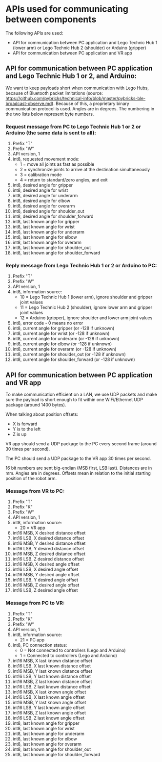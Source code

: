 # APIs used for communicating between components

The following APIs are used:
- API for communication between PC application and Lego Technic Hub 1 (lower arm) or Lego Technic 
  Hub 2 (shoulder) or Arduino (gripper)
- API for communication between PC application and VR app


## API for communication between PC application and Lego Technic Hub 1 or 2, and Arduino:

We want to keep payloads short when communication with Lego Hubs, because of Bluetooth packet limitations (source:
https://github.com/pybricks/technical-info/blob/master/pybricks-ble-broadcast-observe.md). Because of this, a
proprietary binary communication protocol is used. Angles are in degrees. 
The numbering in the two lists below represent byte numbers.


### Request message from PC to Lego Technic Hub 1 or 2 or Arduino (the same data is sent to all):

1.  Prefix "T"
2.  Prefix "W"
3.  API version, 1
4.  int8, requested movement mode:  
    - 1 = move all joints as fast as possible  
    - 2 = synchronize joints to arrive at the destination simultaneously
    - 3 = calibration mode
    - 4 = return to standard/zero angles, and exit
5.  int8, desired angle for gripper
6.  int8, desired angle for wrist  
7.  int8, desired angle for underarm 
8.  int8, desired angle for elbow   
9.  int8, desired angle for overarm  
10. int8, desired angle for shoulder_out  
11. int8, desired angle for shoulder_forward 
12. int8, last known angle for gripper
13. int8, last known angle for wrist  
14. int8, last known angle for underarm 
15. int8, last known angle for elbow   
16. int8, last known angle for overarm  
17. int8, last known angle for shoulder_out  
18. int8, last known angle for shoulder_forward 
  

### Reply message from Lego Technic Hub 1 or 2 or Arduino to PC:

1.  Prefix "T"
2.  Prefix "W"
3.  API version, 1
4.  int8, information source:  
    - 10 = Lego Technic Hub 1 (lower arm), ignore shoulder and gripper joint values
    - 11 = Lego Technic Hub 2 (shoulder), ignore lower arm and gripper joint values
    - 12 = Arduino (gripper), ignore shoulder and lower arm joint values
5.  int8, error code - 0 means no error
6.  int8, current angle for gripper (or -128 if unknown)
7.  int8, current angle for wrist (or -128 if unknown)
8.  int8, current angle for underarm (or -128 if unknown)
9.  int8, current angle for elbow (or -128 if unknown)
10. int8, current angle for overarm (or -128 if unknown)
11. int8, current angle for shoulder_out (or -128 if unknown)
12. int8, current angle for shoulder_forward (or -128 if unknown)



## API for communication between PC application and VR app

To make communication efficient on a LAN, we use UDP packets and make sure the payload is short enough 
to fit within one WiFi/Ethernet UDP package (around 1400 bytes).

When talking about position offsets:
- X is forward
- Y is to the left
- Z is up

VR app should send a UDP package to the PC every second frame (around 30 times per second).

The PC should send a UDP package to the VR app 30 times per second.

16 bit numbers are sent big-endian (MSB first, LSB last). Distances are in mm. Angles are in degrees. 
Offsets mean in relation to the initial starting position of the robot arm.


### Message from VR to PC:

1.  Prefix "T"
2.  Prefix "K"
3.  Prefix "W"
4.  API version, 1
5.  int8, information source:  
    - 20 = VR app
6.  int16 MSB, X desired distance offset
7.  int16 LSB, X desired distance offset
8.  int16 MSB, Y desired distance offset
9.  int16 LSB, Y desired distance offset
10. int16 MSB, Z desired distance offset
11. int16 LSB, Z desired distance offset
12. int16 MSB, X desired angle offset
13. int16 LSB, X desired angle offset
14. int16 MSB, Y desired angle offset
15. int16 LSB, Y desired angle offset
16. int16 MSB, Z desired angle offset
17. int16 LSB, Z desired angle offset


### Message from PC to VR:

1.  Prefix "T"
2.  Prefix "K"
3.  Prefix "W"
4.  API version, 1
5.  int8, information source:  
    - 21 = PC app
6.  int8, PC connection status:
    - 0 = Not connected to controllers (Lego and Arduino)
    - 1 = Connected to controllers (Lego and Arduino)
7.  int16 MSB, X last known distance offset
8.  int16 LSB, X last known distance offset
9.  int16 MSB, Y last known distance offset
10. int16 LSB, Y last known distance offset
11. int16 MSB, Z last known distance offset
12. int16 LSB, Z last known distance offset
13. int16 MSB, X last known angle offset
14. int16 LSB, X last known angle offset
15. int16 MSB, Y last known angle offset
16. int16 LSB, Y last known angle offset
17. int16 MSB, Z last known angle offset
18. int16 LSB, Z last known angle offset
19. int8, last known angle for gripper
20. int8, last known angle for wrist  
21. int8, last known angle for underarm 
22. int8, last known angle for elbow   
23. int8, last known angle for overarm  
24. int8, last known angle for shoulder_out  
25. int8, last known angle for shoulder_forward 

